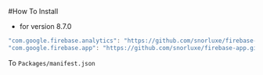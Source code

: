 #How To Install

- for version 8.7.0
```csharp
"com.google.firebase.analytics": "https://github.com/snorluxe/firebase-analytics.git?path=Assets/_Root#8.7.0",
"com.google.firebase.app": "https://github.com/snorluxe/firebase-app.git?path=Assets/_Root#8.7.0",
```

To `Packages/manifest.json`